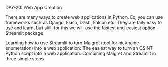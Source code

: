 DAY-20: Web App Creation

There are many ways to create web applications in Python. Ex; you can use frameworks such as Django, Flash, Dash, Falcon etc. They are faily easy to use and learn, but still, for this we will use the fastest and easiest option - Streamlit package

Learning how to use Streamlit to turn Maigret (tool for nickname enumeration) into a
web application:
The easiest way to turn an OSINT Python script into a web application.
Combining Maigret and Streamlit in three simple steps 
